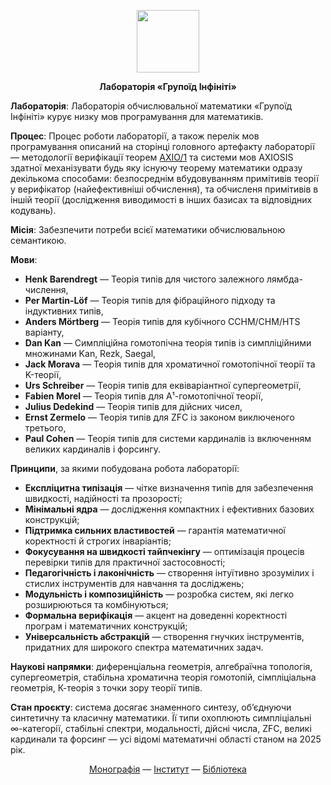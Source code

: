 <p align="center">
<picture>
<source media="(prefers-color-scheme: dark)" srcset="https://avatars.githubusercontent.com/u/17128096?s=400&u=66a63d4cdd9625b2b4b37d724cc00fe6401e5bd8&v=4">
<img src="https://avatars.githubusercontent.com/u/17128096?s=400&u=66a63d4cdd9625b2b4b37d724cc00fe6401e5bd8&v=4" width=100 lt="N2O.DEV">
</picture>
</p>

<p align="center"><strong>Лабораторія «Групоїд Інфініті»</strong></p>

<p><b>Лабораторія</b>: Лабораторія обчислювальної математики «Групоїд Інфініті» курує низку мов програмування для математиків.</p>
   
<p><b>Процес</b>: Процес роботи лабораторії, а також перелік мов програмування описаний на сторінці головного артефакту лабораторії &mdash; методології
   верифікації теорем <a href="https://axio.groupoid.space">AXIO/1</a> та системи мов AXIOSIS здатної механізувати будь яку існуючу
   теорему математики одразу декількома способами: безпосреднім вбудовуванням примітивів теорії у верифікатор (найефективніші обчислення), та
   обчисленя примітивів в іншій теорії (дослідження виводимості в інших базисах та відповідних кодувань).</p>

<p><b>Місія</b>: Забезпечити потреби всієї математики обчислювальною семантикою.</p>

<p><b>Мови</b>:</p>

<ul>
<li><b>Henk Barendregt</b> — Теорія типів для чистого залежного лямбда-числення,</li>
<li><b>Per Martin-Löf</b> — Теорія типів для фібраційного підходу та індуктивних типів,</li>
<li><b>Anders Mörtberg</b> — Теорія типів для кубічного CCHM/CHM/HTS варіанту,</li>
<li><b>Dan Kan</b> — Симпліційна гомотопічна теорія типів із симпліційними множинами Kan, Rezk, Saegal,</li>
<li><b>Jack Morava</b> — Теорія типів для хроматичної гомотопічної теорії та K-теорії,</li>
<li><b>Urs Schreiber</b> — Теорія типів для еквіваріантної супергеометрії,</li>
<li><b>Fabien Morel</b> — Теорія типів для A¹-гомотопічної теорії,</li>
<li><b>Julius Dedekind</b> — Теорія типів для дійсних чисел,</li>
<li><b>Ernst Zermelo</b> — Теорія типів для ZFC із законом виключеного третього,</li>
<li><b>Paul Cohen</b> — Теорія типів для системи кардиналів із включенням великих кардиналів і форсингу.</li></ul>

<p><b>Принципи</b>, за якими побудована робота лабораторії:</p>

<ul><li><b>Експліцитна типізація</b> — чітке визначення типів для забезпечення швидкості, надійності та прозорості;</li>
    <li><b>Мінімальні ядра</b> — дослідження компактних і ефективних базових конструкцій;</li>
    <li><b>Підтримка сильних властивостей</b> — гарантія математичної коректності й строгих інваріантів;</li>
    <li><b>Фокусування на швидкості тайпчекінгу</b> — оптимізація процесів перевірки типів для практичної застосовності;</li>
    <li><b>Педагогічність і лаконічність</b> — створення інтуїтивно зрозумілих і стислих інструментів для навчання та досліджень;</li>
    <li><b>Модульність і композиційність</b> — розробка систем, які легко розширюються та комбінуються;</li>
    <li><b>Формальна верифікація</b> — акцент на доведенні коректності програм і математичних конструкцій;</li>
    <li><b>Універсальність абстракцій</b> — створення гнучких інструментів, придатних для широкого спектра математичних задач.</li>
</ul>

<p><b>Наукові напрямки</b>: диференціальна геометрія, алгебраїчна топологія, супергеометрія,
   стабільна хроматична теорія гомотопій, сімпліціальна геометрія, К-теорія з точки зору теорії типів.</p>

<p><b>Стан проєкту</b>: система досягає знаменного синтезу, об’єднуючи синтетичну та класичну математики.
   Її типи охоплюють симпліціальні ∞-категорії, стабільні спектри,  модальності, дійсні числа,
   ZFC, великі кардинали та форсинг — усі відомі математичні області станом на 2025 рік.</p>

<p align="center">
<a href="https://axio.groupoid.space/">Монографія</a> —
<a href="https://groupoid.space/institute/index.htm">Інститут</a> —
<a href="https://anders.groupoid.space/lib/">Бібліотека</a>
</p>

